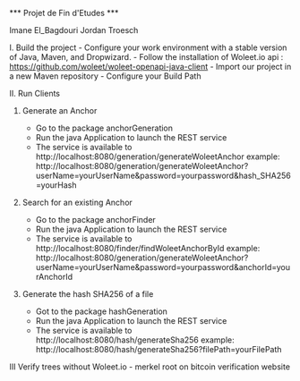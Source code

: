 *** Projet de Fin d'Etudes ***

Imane El_Bagdouri
Jordan Troesch


I. Build the project
	- Configure your work environment with a stable version of Java, Maven, and Dropwizard.
	- Follow the installation of Woleet.io api : https://github.com/woleet/woleet-openapi-java-client
	- Import our project in a new Maven repository
	- Configure your Build Path 
	

II. Run Clients
1) Generate an Anchor
	- Go to the package anchorGeneration
	- Run the java Application to launch the REST service
	- The service is available to http://localhost:8080/generation/generateWoleetAnchor
	example: http://localhost:8080/generation/generateWoleetAnchor?userName=yourUserName&password=yourpassword&hash_SHA256=yourHash
	
2) Search for an existing Anchor
	- Go to the package anchorFinder
	- Run the java Application to launch the REST service
	- The service is available to http://localhost:8080/finder/findWoleetAnchorById
	example: http://localhost:8080/generation/generateWoleetAnchor?userName=yourUserName&password=yourpassword&anchorId=yourAnchorId
	
3) Generate the hash SHA256 of a file
	- Got to the package hashGeneration
	- Run the java Application to launch the REST service
	- The service is available to http://localhost:8080/hash/generateSha256
	example: http://localhost:8080/hash/generateSha256?filePath=yourFilePath
	
	
III Verify trees without Woleet.io 
	- merkel root on bitcoin verification website
	

	

	

	
